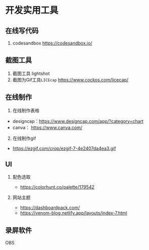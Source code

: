 # 开发实用工具
## 在线写代码
1. codesandbox https://codesandbox.io/
## 截图工具
1. 截图工具 lightshot
3. 截图为Gif工具`LICEcap` https://www.cockos.com/licecap/

## 在线制作
1. 在线制作表格 
  - designcap：https://www.designcap.com/app/?category=chart
  - canva： https://www.canva.com/
2. 在线制作gif 
  - https://ezgif.com/crop/ezgif-7-4e2407da4ea3.gif
  

## UI
1. 配色选取
   - https://colorhunt.co/palette/179542

2. 网站主题
   - https://dashboardpack.com/
   - https://venom-blog.netlify.app/layouts/index-7.html

## 录屏软件
OBS